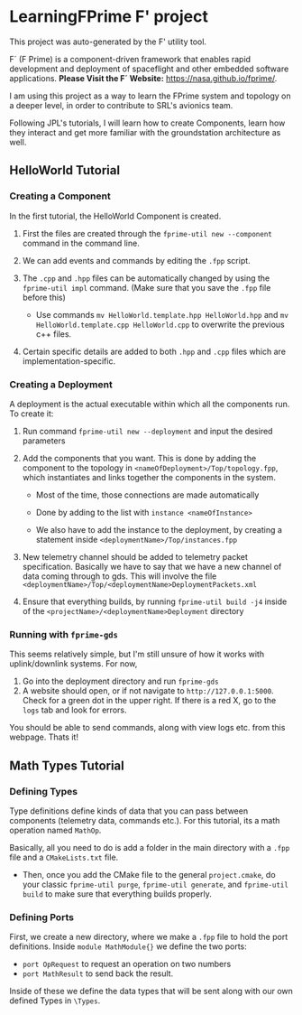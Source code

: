 # LearningFPrime F' project

This project was auto-generated by the F' utility tool. 

F´ (F Prime) is a component-driven framework that enables rapid development and deployment of spaceflight and other embedded software applications.
**Please Visit the F´ Website:** https://nasa.github.io/fprime/.

I am using this project as a way to learn the FPrime system and topology on a deeper level, in order to contribute to SRL's avionics team. 

Following JPL's tutorials, I will learn how to create Components, learn how they interact and get more familiar with the groundstation architecture as well.

## HelloWorld Tutorial

### Creating a Component

In the first tutorial, the HelloWorld Component is created. 

1. First the files are created through the `fprime-util new --component` command in the command line. 

2. We can add events and commands by editing the `.fpp` script.

3. The `.cpp` and `.hpp` files can be automatically changed by using the `fprime-util impl` command. (Make sure that you save the `.fpp` file before this)

    - Use commands `mv HelloWorld.template.hpp HelloWorld.hpp` and `mv HelloWorld.template.cpp HelloWorld.cpp` to overwrite the previous c++ files.

4. Certain specific details are added to both `.hpp` and `.cpp` files which are implementation-specific.

### Creating a Deployment

A deployment is the actual executable within which all the components run. To create it:

1. Run command `fprime-util new --deployment` and input the desired parameters

2. Add the components that you want. This is done by adding the component to the topology in `<nameOfDeployment>/Top/topology.fpp`, which instantiates and links together the components in the system.
    - Most of the time, those connections are made automatically
    - Done by adding to the list with `instance <nameOfInstance>`

    - We also have to add the instance to the deployment, by creating a statement inside `<deploymentName>/Top/instances.fpp`

3. New telemetry channel should be added to telemetry packet specification. Basically we have to say that we have a new channel of data coming through to gds. This will involve the file `<deploymentName>/Top/<deploymentName>DeploymentPackets.xml`

4. Ensure that everything builds, by running `fprime-util build -j4` inside of the `<projectName>/<deploymentName>Deployment` directory

### Running with `fprime-gds`

This seems relatively simple, but I'm still unsure of how it works with uplink/downlink systems. For now, 

1. Go into the deployment directory and run `fprime-gds`
2. A website should open, or if not navigate to `http://127.0.0.1:5000`. Check for a green dot in the upper right. If there is a red X, go to the `logs` tab and look for errors.

You should be able to send commands, along with view logs etc. from this webpage. Thats it!

## Math Types Tutorial

### Defining Types

Type definitions define kinds of data that you can pass between components (telemetry data, commands etc.). For this tutorial, its a math operation named `MathOp`.

Basically, all you need to do is add a folder in the main directory with a `.fpp` file and a `CMakeLists.txt` file. 
- Then, once you add the CMake file to the general `project.cmake`, do your classic `fprime-util purge`, `fprime-util generate`, and `fprime-util build` to make sure that everything builds properly.

### Defining Ports

First, we create a new directory, where we make a `.fpp` file to hold the port definitions. Inside `module MathModule{}` we define the two ports:
- `port OpRequest` to request an operation on two numbers 
- `port MathResult` to send back the result. 

Inside of these we define the data types that will be sent along with our own defined Types in `\Types`.


